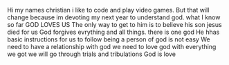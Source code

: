 Hi my names christian i like to code and play video games.
But that will change because im devoting my next year to understand god.
what I know so far
GOD LOVES US
The only way to get to him is to believe his son jesus died for us
God forgives evrything and all things.
there is one god
He hhas basic instructions for us to follow
being a person of god is not easy
We need to have a relationship with god
we need to love god with everything we got
we will go through trials and tribulations
God is love

